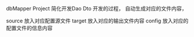 dbMapper Project
简化开发Dao Dto 开发的过程， 自动生成对应的文件内容，

source 放入对应配置源文件
target 放入对应的输出文件内容
config 放入对应的配置文件的信息内容